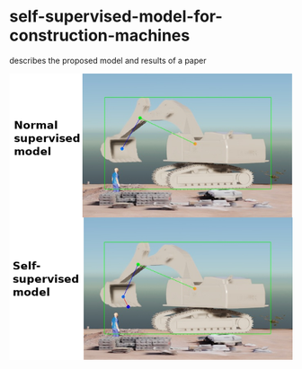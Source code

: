 # self-supervised-model-for-construction-machines
describes the proposed model and results of a paper


![issac](https://github.com/alaa-shubbak/self-supervised-model-for-construction-machines/blob/main/images/issac%20all_results.png)
